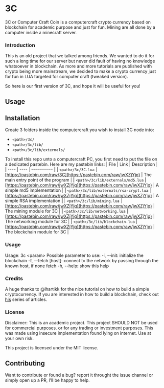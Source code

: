 # 3C
3C or Computer Craft Coin is a computercraft crypto currency based on blockchain for academic purpose and just for fun. Mining are all done by a computer inside a minecraft server. 

### Introduction
This is an old project that we talked among friends. We wanted to do it for such a long time for our server but never did fault of having no knowledge whatsoever in blockchain. As more and more tutorials are published with crypto being more mainstream, we decided to make a crypto currency just for fun in LUA targeted for computer craft (tweaked version).

So here is our first version of 3C, and hope it will be useful for you!

## Usage

## Installation
Create 3 folders inside the computercraft you wish to install 3C node into:
- `<path>/3c/`
- `<path>/3c/lib/`
- `<path>/3c/lib/externals/`

To install this repo unto a computercraft PC, you first need to put the file on a dedicated pastebin.
Here are my pastebin links:
| File | Link | Description |
| ---- | ---- | ----------- |
| `<path>/3c/3C.lua` | [https://pastebin.com/raw/3C](https://pastebin.com/raw/jwXZjYjq) | The main entry point of the program |
| `<path>/3c/lib/externals/md5.lua` | [https://pastebin.com/raw/jwXZjYjq](https://pastebin.com/raw/jwXZjYjq) | A simple md5 implementation |
| `<path>/3c/lib/externals/rsa-crypt.lua` | [https://pastebin.com/raw/jwXZjYjq](https://pastebin.com/raw/jwXZjYjq) | A simple RSA implementation |
| `<path>/3c/lib/mining.lua` | [https://pastebin.com/raw/jwXZjYjq](https://pastebin.com/raw/jwXZjYjq) | The mining module for 3C |
| `<path>/3c/lib/networking.lua` | [https://pastebin.com/raw/jwXZjYjq](https://pastebin.com/raw/jwXZjYjq) | The networking module for 3C |
| `<path>/3c/lib/blockchain.lua` | [https://pastebin.com/raw/jwXZjYjq](https://pastebin.com/raw/jwXZjYjq) | The blockchain module for 3C |


### Usage
Usage: 3c \<param\>
  Possible parameter to use:
    -i, --init: initialize the blockchain
    -f, --fetch \[host\]: connect to the network by passing through the known host, if none fetch
    -h, --help: show this help

### Credits
A huge thanks to @lhartikk for the nice tutorial on how to build a simple cryptocurrency. If you are interested in how to build a blockchain, check out [his](https://lhartikk.github.io/) series of articles.

### License
Disclaimer: This is an academic project. This project SHOULD NOT be used for commercial purposes. or for any trading or investment purposes. This was made using insecure implementation found lying on internet. Use at your own risk.

This project is licensed under the MIT license.
## Contributing
Want to contribute or found a bug? report it throught the issue channel or simply open up a PR, I'll be happy to help.
